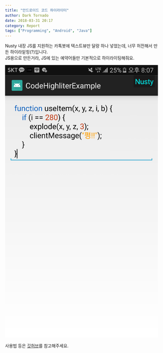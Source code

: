 ```yaml
---
title: "안드로이드 코드 하이라이터"
author: Dark Tornado
date: 2018-03-31 20:17
category: Report
tags: ["Programming", "Android", "Java"]
---
```


Nusty 내장 JS를 지원하는 카톡봇에 텍스트뷰만 달랑 하나 넣었는데, 너무 허전해서 만든 하이라잍힝(?)입니다.<br>
JS용으로 만든거라, JS에 있는 예약어들만 기본적으로 하이라이팅해줘요.

<img src='https://raw.githubusercontent.com/DarkTornado/AndroidCodeHighlighter/master/example.png'>

사용법 등은 [깃허브](https://github.com/DarkTornado/AndroidCodeHighlighter)를 참고해주세요.
